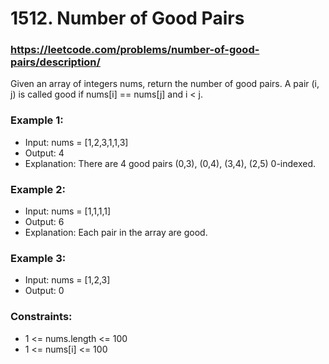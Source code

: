 # 1512. Number of Good Pairs
### https://leetcode.com/problems/number-of-good-pairs/description/

Given an array of integers nums, return the number of good pairs. A pair (i, j) is called good if nums[i] == nums[j] and i < j.

### Example 1:
 - Input: nums = [1,2,3,1,1,3]
 - Output: 4
 - Explanation: There are 4 good pairs (0,3), (0,4), (3,4), (2,5) 0-indexed.

### Example 2:
 - Input: nums = [1,1,1,1]
 - Output: 6
 - Explanation: Each pair in the array are good.

### Example 3:
- Input: nums = [1,2,3]
- Output: 0

### Constraints:
 - 1 <= nums.length <= 100
 - 1 <= nums[i] <= 100

